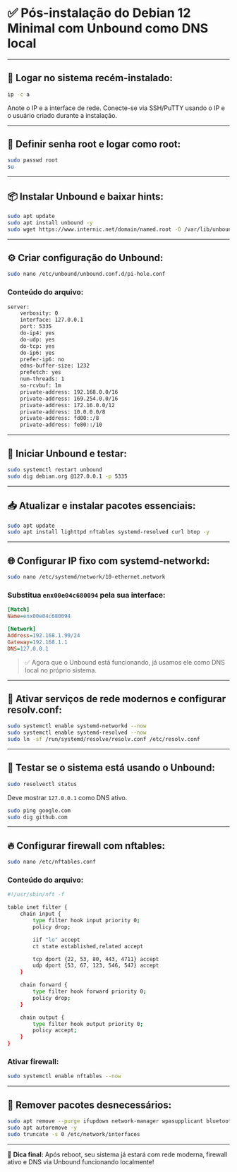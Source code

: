 # ✅ Pós-instalação do Debian 12 Minimal com Unbound como DNS local

---

## 🔐 Logar no sistema recém-instalado:

```bash
ip -c a
```

Anote o IP e a interface de rede. Conecte-se via SSH/PuTTY usando o IP e o usuário criado durante a instalação.

---

## 🔑 Definir senha root e logar como root:

```bash
sudo passwd root
su
```

---

## 📦 Instalar Unbound e baixar hints:

```bash
sudo apt update
sudo apt install unbound -y
sudo wget https://www.internic.net/domain/named.root -O /var/lib/unbound/root.hints
```

---

## ⚙️ Criar configuração do Unbound:

```bash
sudo nano /etc/unbound/unbound.conf.d/pi-hole.conf
```

### Conteúdo do arquivo:

```bash
server:
    verbosity: 0
    interface: 127.0.0.1
    port: 5335
    do-ip4: yes
    do-udp: yes
    do-tcp: yes
    do-ip6: yes
    prefer-ip6: no
    edns-buffer-size: 1232
    prefetch: yes
    num-threads: 1
    so-rcvbuf: 1m
    private-address: 192.168.0.0/16
    private-address: 169.254.0.0/16
    private-address: 172.16.0.0/12
    private-address: 10.0.0.0/8
    private-address: fd00::/8
    private-address: fe80::/10
```

---

## 🚀 Iniciar Unbound e testar:

```bash
sudo systemctl restart unbound
sudo dig debian.org @127.0.0.1 -p 5335
```

---

## 📥 Atualizar e instalar pacotes essenciais:

```bash
sudo apt update
sudo apt install lighttpd nftables systemd-resolved curl btop -y
```

---

## 🌐 Configurar IP fixo com systemd-networkd:

```bash
sudo nano /etc/systemd/network/10-ethernet.network
```

### Substitua `enx00e04c680094` pela sua interface:

```ini
[Match]
Name=enx00e04c680094

[Network]
Address=192.168.1.99/24
Gateway=192.168.1.1
DNS=127.0.0.1
```

> ✅ Agora que o Unbound está funcionando, já usamos ele como DNS local no próprio sistema.

---

## 🔧 Ativar serviços de rede modernos e configurar resolv.conf:

```bash
sudo systemctl enable systemd-networkd --now
sudo systemctl enable systemd-resolved --now
sudo ln -sf /run/systemd/resolve/resolv.conf /etc/resolv.conf
```

---

## 🧪 Testar se o sistema está usando o Unbound:

```bash
sudo resolvectl status
```

Deve mostrar `127.0.0.1` como DNS ativo.

```bash
sudo ping google.com
sudo dig github.com
```

---

## 🔥 Configurar firewall com nftables:

```bash
sudo nano /etc/nftables.conf
```

### Conteúdo do arquivo:

```bash
#!/usr/sbin/nft -f

table inet filter {
    chain input {
        type filter hook input priority 0;
        policy drop;

        iif "lo" accept
        ct state established,related accept

        tcp dport {22, 53, 80, 443, 4711} accept
        udp dport {53, 67, 123, 546, 547} accept
    }

    chain forward {
        type filter hook forward priority 0;
        policy drop;
    }

    chain output {
        type filter hook output priority 0;
        policy accept;
    }
}
```

### Ativar firewall:

```bash
sudo systemctl enable nftables --now
```

---

## 🧼 Remover pacotes desnecessários:

```bash
sudo apt remove --purge ifupdown network-manager wpasupplicant bluetooth -y
sudo apt autoremove -y
sudo truncate -s 0 /etc/network/interfaces
```

---

🧠 **Dica final:** Após reboot, seu sistema já estará com rede moderna, firewall ativo e DNS via Unbound funcionando localmente!
